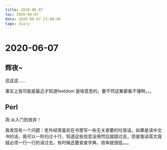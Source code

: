 ```yaml
---
title: 2020-06-07
toc: 2020-06-07
data: 2020-06-07 23:00:00
tags: diary
---
```



# 2020-06-07

## 辉夜~

这这这……

事实上我可能是最近才知道feetdom 是啥意思的，要不然这集都看不懂啊。。。

## Perl

真·从入门到放弃！

我发现有一个问题：老外经常喜欢在书里写一些无关紧要的垃圾话，如果是读中文书的话，我可以一秒扫过十行，知道这些信息没用然后就跳过去，但是我读英文我就必须一行一行的读过去，有时候还要查查字典，效率就很低。。。

